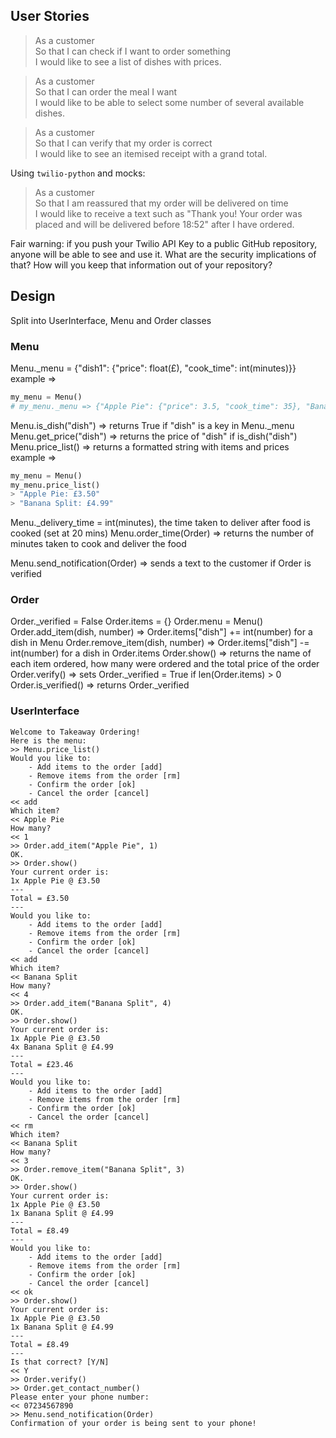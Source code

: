 ## User Stories
> As a customer  
> So that I can check if I want to order something  
> I would like to see a list of dishes with prices.

> As a customer  
> So that I can order the meal I want  
> I would like to be able to select some number of several available dishes.

> As a customer  
> So that I can verify that my order is correct  
> I would like to see an itemised receipt with a grand total.

Using `twilio-python` and mocks:
> As a customer  
> So that I am reassured that my order will be delivered on time  
> I would like to receive a text such as "Thank you! Your order was placed and
> will be delivered before 18:52" after I have ordered.

Fair warning: if you push your Twilio API Key to a public GitHub repository,
anyone will be able to see and use it. What are the security implications of
that? How will you keep that information out of your repository?

## Design
Split into UserInterface, Menu and Order classes

### Menu
Menu._menu = {"dish1": {"price": float(£), "cook_time": int(minutes)}}  
example => 
```python
my_menu = Menu()
# my_menu._menu => {"Apple Pie": {"price": 3.5, "cook_time": 35}, "Banana Split": {"price": 4.99, "cook_time": 5}}
```

Menu.is_dish("dish") => returns True if "dish" is a key in Menu._menu
Menu.get_price("dish") => returns the price of "dish" if is_dish("dish")
Menu.price_list() => returns a formatted string with items and prices
example =>
```python
my_menu = Menu()
my_menu.price_list()
> "Apple Pie: £3.50"
> "Banana Split: £4.99"
```

Menu._delivery_time = int(minutes), the time taken to deliver after food is cooked (set at 20 mins)
Menu.order_time(Order) => returns the number of minutes taken to cook and deliver the food

Menu.send_notification(Order) => sends a text to the customer if Order is verified

### Order
Order._verified = False
Order.items = {}
Order.menu = Menu()
Order.add_item(dish, number) => Order.items["dish"] += int(number) for a dish in Menu
Order.remove_item(dish, number) => Order.items["dish"] -= int(number) for a dish in Order.items
Order.show() => returns the name of each item ordered, how many were ordered and the total price of the order
Order.verify() => sets Order._verified = True if len(Order.items) > 0
Order.is_verified() => returns Order._verified

### UserInterface
```
Welcome to Takeaway Ordering!
Here is the menu:
>> Menu.price_list()
Would you like to:
    - Add items to the order [add]
    - Remove items from the order [rm]
    - Confirm the order [ok]
    - Cancel the order [cancel]
<< add
Which item?
<< Apple Pie
How many?
<< 1
>> Order.add_item("Apple Pie", 1)
OK.
>> Order.show()
Your current order is:
1x Apple Pie @ £3.50
---
Total = £3.50
---
Would you like to:
    - Add items to the order [add]
    - Remove items from the order [rm]
    - Confirm the order [ok]
    - Cancel the order [cancel]
<< add
Which item?
<< Banana Split
How many?
<< 4
>> Order.add_item("Banana Split", 4)
OK.
>> Order.show()
Your current order is:
1x Apple Pie @ £3.50
4x Banana Split @ £4.99
---
Total = £23.46
---
Would you like to:
    - Add items to the order [add]
    - Remove items from the order [rm]
    - Confirm the order [ok]
    - Cancel the order [cancel]
<< rm
Which item?
<< Banana Split
How many?
<< 3
>> Order.remove_item("Banana Split", 3)
OK.
>> Order.show()
Your current order is:
1x Apple Pie @ £3.50
1x Banana Split @ £4.99
---
Total = £8.49
---
Would you like to:
    - Add items to the order [add]
    - Remove items from the order [rm]
    - Confirm the order [ok]
    - Cancel the order [cancel]
<< ok
>> Order.show()
Your current order is:
1x Apple Pie @ £3.50
1x Banana Split @ £4.99
---
Total = £8.49
---
Is that correct? [Y/N]
<< Y
>> Order.verify()
>> Order.get_contact_number()
Please enter your phone number:
<< 07234567890
>> Menu.send_notification(Order)
Confirmation of your order is being sent to your phone!
```
